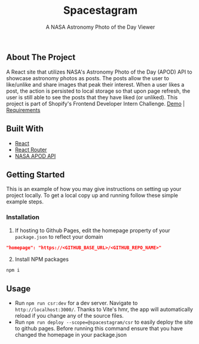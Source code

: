 <p align="center">
  <h1 align="center">Spacestagram</h1>

  <p align="center">
    A NASA Astronomy Photo of the Day Viewer
  </p>
  <br/>
</p>

## About The Project

A React site that utilizes NASA's Astronomy Photo of the Day (APOD) API to showcase astronomy photos as posts. The posts allow the user to like/unlike and share images that peak their interest. When a user likes a post, the action is persisted to local storage so that upon page refresh, the user is still able to see the posts that they have liked (or unliked). This project is part of Shopify's Frontend Developer Intern Challenge.
[Demo](https://michiecodes.github.io/spacestagram-challenge/) | [Requirements](https://github.com/MichieCodes/spacestagram-challenge/blob/master/Front%20End%20Developer%20Intern%20Challenge.pdf) 

## Built With

- [React](https://github.com/facebook/react)
- [React Router](https://github.com/remix-run/react-router)
- [NASA APOD API](https://api.nasa.gov/#apod)

## Getting Started

This is an example of how you may give instructions on setting up your project locally.
To get a local copy up and running follow these simple example steps.

### Installation

1. If hosting to Github Pages, edit the homepage property of your `package.json` to reflect your domain
```json
"homepage": "https://<GITHUB_BASE_URL>/<GITHUB_REPO_NAME>"
```
2. Install NPM packages
```sh
npm i
```

## Usage

- Run `npm run csr:dev` for a dev server. Navigate to `http://localhost:3000/`. Thanks to Vite's hmr, the app will automatically reload if you change any of the source files.
- Run `npm run deploy --scope=@spacestagram/csr` to easily deploy the site to github pages. Before running this command ensure that you have changed the homepage in your package.json
